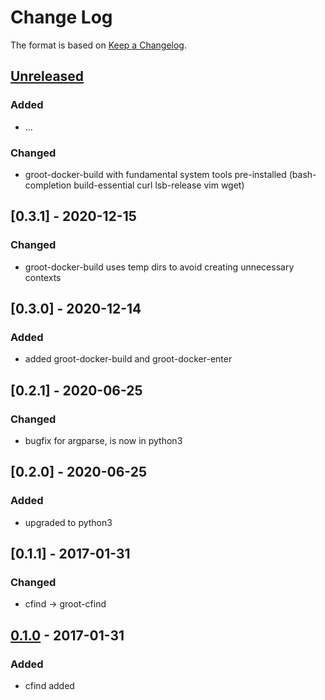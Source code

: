 # Change Log

The format is based on [Keep a Changelog](http://keepachangelog.com/).

## [Unreleased]
### Added
- ...

### Changed
- groot-docker-build with fundamental system tools pre-installed (bash-completion build-essential curl lsb-release vim wget)

## [0.3.1] - 2020-12-15
### Changed
- groot-docker-build uses temp dirs to avoid creating unnecessary contexts

## [0.3.0] - 2020-12-14
### Added
- added groot-docker-build and groot-docker-enter

## [0.2.1] - 2020-06-25
### Changed
- bugfix for argparse, is now in python3

## [0.2.0] - 2020-06-25
### Added
- upgraded to python3

## [0.1.1] - 2017-01-31
### Changed
- cfind -> groot-cfind

## [0.1.0] - 2017-01-31
### Added
- cfind added

[Unreleased]: https://github.com/stonier/groot_tools/compare/0.1.1...HEAD
[0.1.0]: https://github.com/stonier/groot_tools/compare/0.1.0...0.1.1
[0.1.0]: https://github.com/stonier/groot_tools/compare/97851767bb617e1ab5e3a1fbf379242c75b0d0e2...0.1.0
